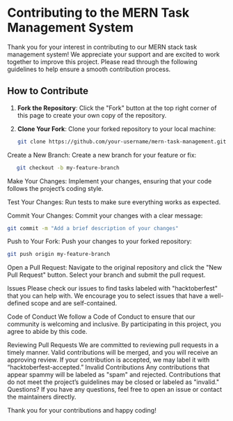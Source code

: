 # Contributing to the MERN Task Management System

Thank you for your interest in contributing to our MERN stack task management system! We appreciate your support and are excited to work together to improve this project. Please read through the following guidelines to help ensure a smooth contribution process.

## How to Contribute

1. **Fork the Repository**: Click the "Fork" button at the top right corner of this page to create your own copy of the repository.

2. **Clone Your Fork**: Clone your forked repository to your local machine:
   ```bash
   git clone https://github.com/your-username/mern-task-management.git
Create a New Branch: Create a new branch for your feature or fix:

```bash
   git checkout -b my-feature-branch
```
Make Your Changes: Implement your changes, ensuring that your code follows the project’s coding style.

Test Your Changes: Run tests to make sure everything works as expected.

Commit Your Changes: Commit your changes with a clear message:
``` bash
git commit -m "Add a brief description of your changes"
```
Push to Your Fork: Push your changes to your forked repository:
``` bash
git push origin my-feature-branch
```
Open a Pull Request: Navigate to the original repository and click the "New Pull Request" button. Select your branch and submit the pull request.

Issues
Please check our issues to find tasks labeled with "hacktoberfest" that you can help with. We encourage you to select issues that have a well-defined scope and are self-contained.

Code of Conduct
We follow a Code of Conduct to ensure that our community is welcoming and inclusive. By participating in this project, you agree to abide by this code.

Reviewing Pull Requests
We are committed to reviewing pull requests in a timely manner.
Valid contributions will be merged, and you will receive an approving review.
If your contribution is accepted, we may label it with “hacktoberfest-accepted.”
Invalid Contributions
Any contributions that appear spammy will be labeled as "spam" and rejected.
Contributions that do not meet the project’s guidelines may be closed or labeled as "invalid."
Questions?
If you have any questions, feel free to open an issue or contact the maintainers directly.

Thank you for your contributions and happy coding!

